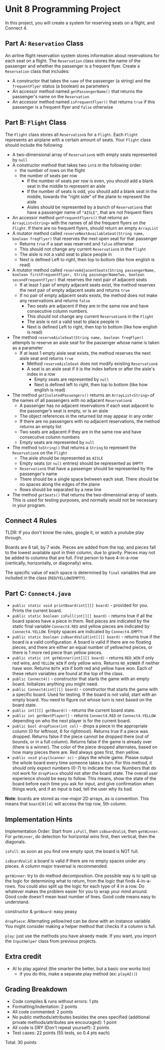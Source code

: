 # Unit 8 Programming Project

In this project, you will create a system for reserving seats on a flight, and Connect 4. 

## Part A: `Reservation` Class

An airline flight reservation system stores information about reservations for each seat on a flight. The `Reservation` class stores the name of the passenger and whether the passenger is a frequent flyer. Create a `Reservation` class that includes:

- A constructor that takes the `name` of the passenger (a string) and the `frequentFlyer` status (a boolean) as parameters
- An accessor method named `getPassengerName()` that returns the passenger's name on the `Reservation`
- An accessor method named `isFrequentFlyer()` that returns `true` if this passenger is a frequent flyer and `false` otherwise

## Part B: `Flight` Class

The `Flight` class stores all `Reservation`s for a `Flight`. Each `Flight` represents an airplane with a certain amount of seats. Your `Flight` class should include the following:

- A two-dimensional array of `Reservation`s with empty seats represented by `null`
- A constructor method that takes two `int`s in the following order:
  - the number of rows on the flight
  - the number of seats per row
    - If the number of seats per row is even, you should add a blank seat in the middle to represent an aisle
    - If the number of seats is odd, you should add a blank seat in the middle, towards the "right side" of the plane to represent the aisle
    - Aisles should be represented by a bunch of `Reservation`s that have a passenger name of `"AISLE"`, that are not frequent fliers
- An accessor method `getFrequentFlyers()` that returns an `ArrayList<String>` with the names of all the frequent flyers on the `Flight`. If there are no frequent flyers, should return an empty `ArrayList`
- A mutator method called `reserveNextAvailableSeat(String name, boolean freqFlyer)` that reserves the next open seat for that passenger
  - Returns `true` if a seat was reserved and `false` otherwise
  - This should not change any current `Reservation`s in the `Flight`
  - The aisle is not a valid seat to place people in
  - Next is defined Left to right, then top to bottom (like how english is read)
- A mutator method called `reserveAdjacentSeats(String passengerName, boolean firstFrequentFlyer, String passengerNameTwo, boolean secondFrequentFlyer)` that reserves the next pair of adjacent seats
  - If at least 1 pair of empty adjacent seats exist, the method reserves the next pair of empty adjacent seats and returns `true`
  - If no pair of empty adjacent seats exists, the method does not make any reservations and returns `false`
    - Two seats are adjacent if they are in the same row and have consecutive column numbers.
    - This should not change any current `Reservation`s in the `Flight`
    - The aisle is not a valid seat to place people in
    - Next is defined Left to right, then top to bottom (like how english is read)
- The method `reserveAisleSeat(String name, boolean freqFlyer)` attempts to reserve an aisle seat for the passenger whose name is taken as a parameter
  - If at least 1 empty aisle seat exists, the method reserves the next aisle seat and returns `true`
    - Method `reserveAisleSeat` does not modify existing `Reservation`s
    - A seat is an aisle seat if it is the index before or after the aisle's index in a row
      - Empty seats are represented by `null`
      - Next is defined left to right, then top to bottom (like how english is read)
- The method `getIsolatedPassengers()` returns an `ArrayList<String>` of the names of all passengers with no adjacent `Reservation`s
  - A  passenger has no adjacent reservations if each seat adjacent to the  passenger’s seat is empty, or is an aisle
  - The object references in the returned list  may appear in any order
  - If there are no passengers with no adjacent reservations, the method returns an empty list
  - Two seats are adjacent if they are in the same row and have consecutive column numbers
  - Empty seats are represented by `null`
- The method `toString()` that returns a `String` to represent the `Reservation`s on the `Flight`
  - The aisle should be represented as `AISLE`
  - Empty seats (or `null` entries) should be represented as `EMPTY`
  - `Reservation`s that have a passenger should be represented by the passenger's name
  - There should be a single space between each seat. There should be no spaces along the edges of the plane
  - Rows should be separated by a new line
- The method `getSeats()` that returns the two-dimensional array of seats. This is used for testing purposes, and normally would not be necessary in your program.

## Connect 4 Rules

TLDR: If you don't know the rules, google it, or watch a youtube play through.

Boards are 6 tall, by 7 wide. Pieces are added from the top, and pieces fall to the lowest available spot in their column, due to gravity. Pieces may not be added to columns that are full. First person to have 4-in-a-row (vertically, horizontally, or diagonally) wins.

The specific value of each space is determined by `final` variables that are included in the class (`RED`/`YELLOW`/`EMPTY`).

## Part C: `Connect4.java`
- `public static void printBoard(int[][] board)` - provided for you. Prints the current board. 
- `public static boolean isFull(int[][] board)` - returns true if all the board spaces have a piece in them. Red pieces are indicated by the static final variable `Connect4.RED` and yellow pieces are indicated by `Connect4.YELLOW`. Empty spaces are indicated by `Connect4.EMPTY`.
- `public static boolean isBoardValid(int[][] board)` - returns true if the board is a valid configuration. A board is valid if there are no floating pieces, and there are either an equal number of yellow/red pieces, or there is 1 more red piece than yellow pieces.
- `public static int getWinner(int[][] board)` - returns `RED_WIN` if only red wins, and `YELLOW_WIN` if only yellow wins. Returns `NO_WINNER` if neither have won. Returns `BOTH_WIN` if both red and yellow have won. Each of these return variables are found at the top of the class.
- `public Connect4()` - constructor that starts the game with an empty board. Initializes anything you might need. 
- `public Connect4(int[][] board)` - constructor that starts the game with a specific board. Used for testing. If the board is not valid, start with an empty board. You need to figure out whose turn is next based on the board state. 
- `public int[][] getBoard()` - returns the current board state.
- `public int getNextPlayer()` - returns `Connect4.RED` or `Connect4.YELLOW` depending on who the next player is for the current board. 
- `public bool dropPiece(int col)` - drops a piece in the appropriate column (0 for leftmost, 6 for rightmost). Returns true if a piece was dropped. Returns false if the piece cannot be dropped there (out of bounds, or in a full column). Returns false if the game is already over (there is a winner). The color of the piece dropped alternates, based on how many pieces there are. Red always goes first, then yellow. 
- `public void play(Scanner sc)` - plays the whole game. Please output the whole board every time someone takes a turn. For this method, it should only expect numbers (0-7) to indicate the row. Numbers that do not work for `dropPiece` should not alter the board state. The overall user experience should be easy to follow. This means, show the state of the board before each time you ask for input, and give confirmation when things work, and if an input is bad, tell the user why its bad. 

**Note**: boards are stored as row-major 2D arrays, as is convention. This means that `board[0][4]` will access the top row, 5th column.

## Implementation Hints

Implementation Order: Start from `isFull`, then `isBoardValid`, then `getWinner`. For `getWinner`, do detection for horizontal wins first, then vertical, then the diagonals.

`isFull`: as soon as you find one empty spot, the board is NOT full.

`isBoardValid`: a board is valid if there are no empty spaces under any pieces. A column major traversal is recommended.

`getWinner`: try to do method decomposition. One possible way is to split up the logic for determining what to return, from the logic that finds 4-in-a-rows. You could also split up the logic for each type of 4 in a row. Do whatever makes the problem easier for you to wrap your mind around. Good code doesn't mean least number of lines. Good code means easy to understand.

constructor & `getBoard`: easy peasy

`dropPiece`: Alternating yellow/red can be done with an instance variable. You might consider making a helper method that checks if a column is full.

`play`: just use the methods you have alraedy made. If you want, you import the `InputHelper` class from previous projects. 

## Extra credit

- AI to play against (the smarter the better, but a basic one works too)
  - if you do this, make a separate play method (ex: `playAI()`)

## Grading Breakdown

- Code compiles & runs without errors: 1 pts
- Formatting/indentation: 2 points
- All code commented: 2 points
- No public methods/attributes besides the ones specified (additional private methods/attributes are encouraged): 1 point
- All code is DRY (Don't repeat yourself): 2 points
- Test cases: 22 points (55 tests, so 0.4 pts each)

Total: 30 points